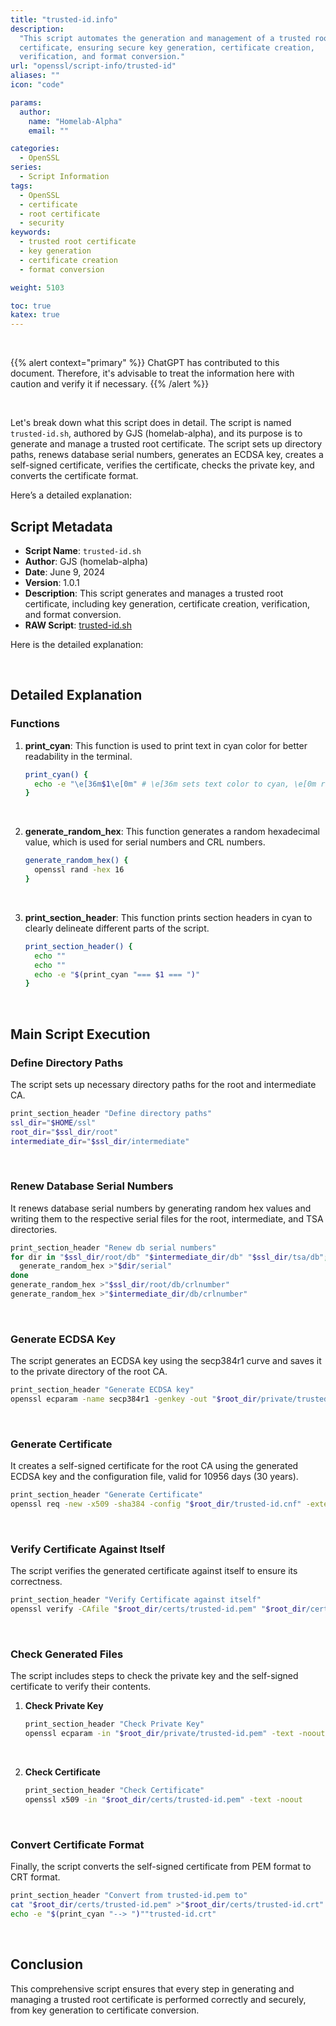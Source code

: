 ```yaml
---
title: "trusted-id.info"
description:
  "This script automates the generation and management of a trusted root
  certificate, ensuring secure key generation, certificate creation,
  verification, and format conversion."
url: "openssl/script-info/trusted-id"
aliases: ""
icon: "code"

params:
  author:
    name: "Homelab-Alpha"
    email: ""

categories:
  - OpenSSL
series:
  - Script Information
tags:
  - OpenSSL
  - certificate
  - root certificate
  - security
keywords:
  - trusted root certificate
  - key generation
  - certificate creation
  - format conversion

weight: 5103

toc: true
katex: true
---
```


<br />

{{% alert context="primary" %}}
ChatGPT has contributed to this document. Therefore, it's advisable to treat the
information here with caution and verify it if necessary. {{% /alert %}}

<br />

Let's break down what this script does in detail. The script is named
`trusted-id.sh`, authored by GJS (homelab-alpha), and its purpose is to generate
and manage a trusted root certificate. The script sets up directory paths,
renews database serial numbers, generates an ECDSA key, creates a self-signed
certificate, verifies the certificate, checks the private key, and converts the
certificate format.

Here’s a detailed explanation:

## Script Metadata

- **Script Name**: `trusted-id.sh`
- **Author**: GJS (homelab-alpha)
- **Date**: June 9, 2024
- **Version**: 1.0.1
- **Description**: This script generates and manages a trusted root certificate,
  including key generation, certificate creation, verification, and format
  conversion.
- **RAW Script**: [trusted-id.sh]

Here is the detailed explanation:

<br />

## Detailed Explanation

### Functions

1. **print_cyan**: This function is used to print text in cyan color for better
   readability in the terminal.

   ```bash
   print_cyan() {
     echo -e "\e[36m$1\e[0m" # \e[36m sets text color to cyan, \e[0m resets it
   }
   ```

    <br />

2. **generate_random_hex**: This function generates a random hexadecimal value,
   which is used for serial numbers and CRL numbers.

   ```bash
   generate_random_hex() {
     openssl rand -hex 16
   }
   ```

    <br />

3. **print_section_header**: This function prints section headers in cyan to
   clearly delineate different parts of the script.

   ```bash
   print_section_header() {
     echo ""
     echo ""
     echo -e "$(print_cyan "=== $1 === ")"
   }
   ```

<br />

## Main Script Execution

### Define Directory Paths

The script sets up necessary directory paths for the root and intermediate CA.

```bash
print_section_header "Define directory paths"
ssl_dir="$HOME/ssl"
root_dir="$ssl_dir/root"
intermediate_dir="$ssl_dir/intermediate"
```

<br />

### Renew Database Serial Numbers

It renews database serial numbers by generating random hex values and writing
them to the respective serial files for the root, intermediate, and TSA
directories.

```bash
print_section_header "Renew db serial numbers"
for dir in "$ssl_dir/root/db" "$intermediate_dir/db" "$ssl_dir/tsa/db"; do
  generate_random_hex >"$dir/serial"
done
generate_random_hex >"$ssl_dir/root/db/crlnumber"
generate_random_hex >"$intermediate_dir/db/crlnumber"
```

<br />

### Generate ECDSA Key

The script generates an ECDSA key using the secp384r1 curve and saves it to the
private directory of the root CA.

```bash
print_section_header "Generate ECDSA key"
openssl ecparam -name secp384r1 -genkey -out "$root_dir/private/trusted-id.pem"
```

<br />

### Generate Certificate

It creates a self-signed certificate for the root CA using the generated ECDSA
key and the configuration file, valid for 10956 days (30 years).

```bash
print_section_header "Generate Certificate"
openssl req -new -x509 -sha384 -config "$root_dir/trusted-id.cnf" -extensions v3_ca -key "$root_dir/private/trusted-id.pem" -days 10956 -out "$root_dir/certs/trusted-id.pem"
```

<br />

### Verify Certificate Against Itself

The script verifies the generated certificate against itself to ensure its
correctness.

```bash
print_section_header "Verify Certificate against itself"
openssl verify -CAfile "$root_dir/certs/trusted-id.pem" "$root_dir/certs/trusted-id.pem"
```

<br />

### Check Generated Files

The script includes steps to check the private key and the self-signed
certificate to verify their contents.

1. **Check Private Key**

   ```bash
   print_section_header "Check Private Key"
   openssl ecparam -in "$root_dir/private/trusted-id.pem" -text -noout
   ```

    <br />

2. **Check Certificate**

   ```bash
   print_section_header "Check Certificate"
   openssl x509 -in "$root_dir/certs/trusted-id.pem" -text -noout
   ```

<br />

### Convert Certificate Format

Finally, the script converts the self-signed certificate from PEM format to CRT
format.

```bash
print_section_header "Convert from trusted-id.pem to"
cat "$root_dir/certs/trusted-id.pem" >"$root_dir/certs/trusted-id.crt"
echo -e "$(print_cyan "--> ")""trusted-id.crt"
```

<br />

## Conclusion

This comprehensive script ensures that every step in generating and managing a
trusted root certificate is performed correctly and securely, from key
generation to certificate conversion.

[trusted-id.sh]:
  https://raw.githubusercontent.com/homelab-alpha/openssl/main/certificate-authority/trusted-id.sh
